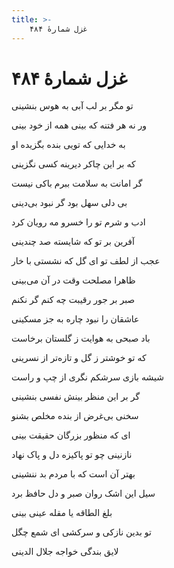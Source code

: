```yaml
---
title: >-
    غزل شمارهٔ ۴۸۴
---
```

# غزل شمارهٔ ۴۸۴

<div class="b" id="bn1"><div class="m1"><p>تو مگر بر لب آبی به هوس بنشینی</p></div>
<div class="m2"><p>ور نه هر فتنه که بینی همه از خود بینی</p></div></div>
<div class="b" id="bn2"><div class="m1"><p>به خدایی که تویی بنده بگزیده او</p></div>
<div class="m2"><p>که بر این چاکر دیرینه کسی نگزینی</p></div></div>
<div class="b" id="bn3"><div class="m1"><p>گر امانت به سلامت ببرم باکی نیست</p></div>
<div class="m2"><p>بی دلی سهل بود گر نبود بی‌دینی</p></div></div>
<div class="b" id="bn4"><div class="m1"><p>ادب و شرم تو را خسرو مه رویان کرد</p></div>
<div class="m2"><p>آفرین بر تو که شایسته صد چندینی</p></div></div>
<div class="b" id="bn5"><div class="m1"><p>عجب از لطف تو ای گل که نشستی با خار</p></div>
<div class="m2"><p>ظاهرا مصلحت وقت در آن می‌بینی</p></div></div>
<div class="b" id="bn6"><div class="m1"><p>صبر بر جور رقیبت چه کنم گر نکنم</p></div>
<div class="m2"><p>عاشقان را نبود چاره به جز مسکینی</p></div></div>
<div class="b" id="bn7"><div class="m1"><p>باد صبحی به هوایت ز گلستان برخاست</p></div>
<div class="m2"><p>که تو خوشتر ز گل و تازه‌تر از نسرینی</p></div></div>
<div class="b" id="bn8"><div class="m1"><p>شیشه بازی سرشکم نگری از چپ و راست</p></div>
<div class="m2"><p>گر بر این منظر بینش نفسی بنشینی</p></div></div>
<div class="b" id="bn9"><div class="m1"><p>سخنی بی‌غرض از بنده مخلص بشنو</p></div>
<div class="m2"><p>ای که منظور بزرگان حقیقت بینی</p></div></div>
<div class="b" id="bn10"><div class="m1"><p>نازنینی چو تو پاکیزه دل و پاک نهاد</p></div>
<div class="m2"><p>بهتر آن است که با مردم بد ننشینی</p></div></div>
<div class="b" id="bn11"><div class="m1"><p>سیل این اشک روان صبر و دل حافظ برد</p></div>
<div class="m2"><p>بلغ الطاقه یا مقله عینی بینی</p></div></div>
<div class="b" id="bn12"><div class="m1"><p>تو بدین نازکی و سرکشی ای شمع چگل</p></div>
<div class="m2"><p>لایق بندگی خواجه جلال الدینی</p></div></div>

